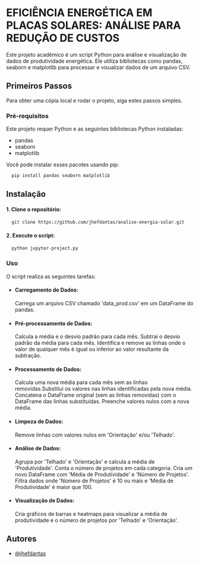 
# EFICIÊNCIA ENERGÉTICA EM PLACAS SOLARES: ANÁLISE PARA REDUÇÃO DE CUSTOS
 
Este projeto acadêmico é um script Python para análise e visualização de dados de produtividade energética. Ele utiliza bibliotecas como pandas, seaborn e matplotlib para processar e visualizar dados de um arquivo CSV.


## Primeiros Passos

Para obter uma cópia local e rodar o projeto, siga estes passos simples.

### Pré-requisitos

Este projeto requer Python e as seguintes bibliotecas Python instaladas:

* pandas
* seaborn
* matplotlib

Você pode instalar esses pacotes usando pip:



```bash
  pip install pandas seaborn matplotlib
```

## Instalação

#### 1. Clone o repositório:

```bash
  git clone https://github.com/jhefdantas/analise-energia-solar.git
```

#### 2. Execute o script:

```bash
  python jupyter-project.py
```

### Uso
O script realiza as seguintes tarefas:

* #### Carregamento de Dados: 
    Carrega um arquivo CSV chamado 'data_prod.csv' em um DataFrame do pandas.

* #### Pré-processamento de Dados:
    Calcula a média e o desvio padrão para cada mês. Subtrai o desvio padrão da média para cada mês. Identifica e remove as linhas onde o valor de qualquer mês é igual ou inferior ao valor resultante da subtração.
* #### Processamento de Dados: 
    Calcula uma nova média para cada mês sem as linhas removidas.Substitui os valores nas linhas identificadas pela nova média. Concatena o DataFrame original (sem as linhas removidas) com o DataFrame das linhas substituídas. Preenche valores nulos com a nova média.

* #### Limpeza de Dados: 
    Remove linhas com valores nulos em 'Orientação' e/ou 'Telhado'.
* #### Análise de Dados:
    Agrupa por 'Telhado' e 'Orientação' e calcula a média de 'Produtividade'.
    Conta o número de projetos em cada categoria.
    Cria um novo DataFrame com 'Média de Produtividade' e 'Número de Projetos'.
    Filtra dados onde 'Número de Projetos' é 10 ou mais e 'Média de Produtividade' é maior que 100.

* #### Visualização de Dados: 
    Cria gráficos de barras e heatmaps para visualizar a média de produtividade e o número de projetos por 'Telhado' e 'Orientação'.


## Autores

- [@jhefdantas](https://www.github.com/jhefdantas)

